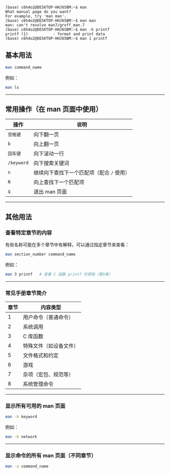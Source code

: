 ```Terminal
(base) c6h4o2@DESKTOP-HHJ65BM:~$ man
What manual page do you want?
For example, try 'man man'.
(base) c6h4o2@DESKTOP-HHJ65BM:~$ man man
man: can't resolve man7/groff_man.7
(base) c6h4o2@DESKTOP-HHJ65BM:~$ man -k printf
printf (1)           - format and print data
(base) c6h4o2@DESKTOP-HHJ65BM:~$ man 1 printf
```
## 基本用法
```bash
man command_name
```
例如：
```bash
man ls
```
---
## 常用操作（在 man 页面中使用）

| 操作 | 说明 |
|------|------|
| `空格键` | 向下翻一页 |
| `b`    | 向上翻一页 |
| `回车键` | 向下滚动一行 |
| `/keyword` | 向下搜索关键词 |
| `n` | 继续向下查找下一个匹配项（配合 `/` 使用） |
| `N` | 向上查找下一个匹配项 |
| `q` | 退出 man 页面 |

---
## 其他用法

### 查看特定章节的内容

有些名称可能在多个章节中有解释，可以通过指定章节来查看：
```bash
man section_number command_name
```
例如：
```bash
man 3 printf   # 查看 C 函数 printf 的帮助（第3章）
```
---
### 常见手册章节简介

| 章节 | 内容类型 |
|------|----------|
| 1 | 用户命令（普通命令） |
| 2 | 系统调用 |
| 3 | C 库函数 |
| 4 | 特殊文件（如设备文件） |
| 5 | 文件格式和约定 |
| 6 | 游戏 |
| 7 | 杂项（宏包、规范等） |
| 8 | 系统管理命令 |

---
### 显示所有可用的 man 页面
```bash
man -k keyword
```
例如：
```bash
man -k network
```
---
### 显示命令的所有 man 页面（不同章节）
```bash
man -a command_name
```
